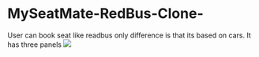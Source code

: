 # MySeatMate-RedBus-Clone-
User can book seat like readbus only  difference is that its based on cars. It has three panels
<img src="https://drive.google.com/file/d/1UXVOv22c3r1ns6cmc4F_TIknFcIedLfo/view?usp=sharing">
